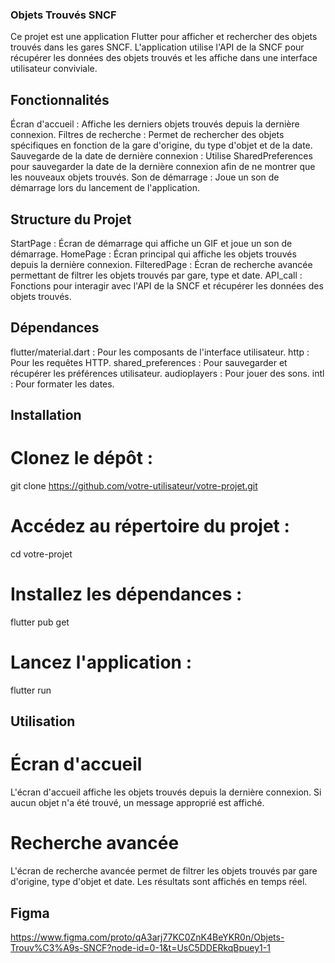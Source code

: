 ### Objets Trouvés SNCF
Ce projet est une application Flutter pour afficher et rechercher des objets trouvés dans les gares SNCF. L'application utilise l'API de la SNCF pour récupérer les données des objets trouvés et les affiche dans une interface utilisateur conviviale.

## Fonctionnalités
Écran d'accueil : Affiche les derniers objets trouvés depuis la dernière connexion.
Filtres de recherche : Permet de rechercher des objets spécifiques en fonction de la gare d'origine, du type d'objet et de la date.
Sauvegarde de la date de dernière connexion : Utilise SharedPreferences pour sauvegarder la date de la dernière connexion afin de ne montrer que les nouveaux objets trouvés.
Son de démarrage : Joue un son de démarrage lors du lancement de l'application.

## Structure du Projet
StartPage : Écran de démarrage qui affiche un GIF et joue un son de démarrage.
HomePage : Écran principal qui affiche les objets trouvés depuis la dernière connexion.
FilteredPage : Écran de recherche avancée permettant de filtrer les objets trouvés par gare, type et date.
API_call : Fonctions pour interagir avec l'API de la SNCF et récupérer les données des objets trouvés.

## Dépendances
flutter/material.dart : Pour les composants de l'interface utilisateur.
http : Pour les requêtes HTTP.
shared_preferences : Pour sauvegarder et récupérer les préférences utilisateur.
audioplayers : Pour jouer des sons.
intl : Pour formater les dates.

## Installation
# Clonez le dépôt :
git clone https://github.com/votre-utilisateur/votre-projet.git

# Accédez au répertoire du projet :
cd votre-projet

# Installez les dépendances :
flutter pub get

# Lancez l'application :
flutter run

## Utilisation
# Écran d'accueil
L'écran d'accueil affiche les objets trouvés depuis la dernière connexion. Si aucun objet n'a été trouvé, un message approprié est affiché.

# Recherche avancée
L'écran de recherche avancée permet de filtrer les objets trouvés par gare d'origine, type d'objet et date. Les résultats sont affichés en temps réel.

## Figma 
https://www.figma.com/proto/qA3arj77KC0ZnK4BeYKR0n/Objets-Trouv%C3%A9s-SNCF?node-id=0-1&t=UsC5DDERkqBpuey1-1 